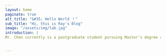 ```yaml
---
layout: home
paginate: true
alt_title: "&#35; Hello World ！"
sub_title: "Hi, this is Ray's Blog"
image: "/assets/img/lab.jpg"
introduction: |
Mr. Chen currently is a postgraduate student pursuing Master’s degree at the University of Macau. His research interests include Machine Learning Techniques (Convolutional Neural Network, Graph Convolutional Neural Network, etc.) and Bioinformatics (Drug Virtual Screening, Toxicity Prediction, Peptide Activity Prediction, etc.).


---
```

